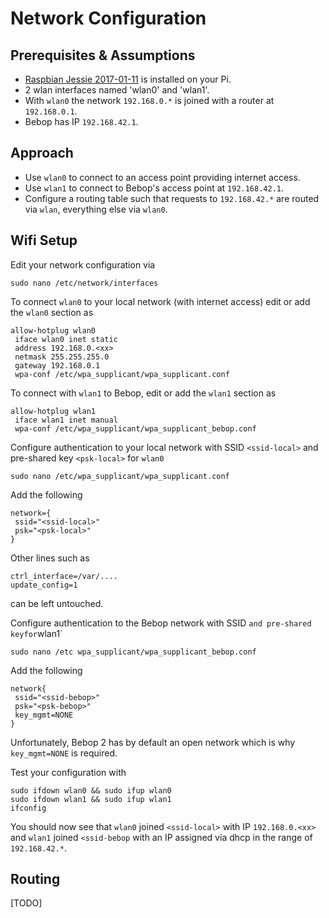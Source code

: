 # Network Configuration

## Prerequisites & Assumptions

* [Raspbian Jessie 2017-01-11](https://www.raspberrypi.org/downloads/raspbian/) is installed on your Pi.
* 2 wlan interfaces named 'wlan0' and 'wlan1'.
* With `wlan0` the network `192.168.0.*` is joined with a router at `192.168.0.1`.
* Bebop has IP `192.168.42.1`.

## Approach

* Use `wlan0` to connect to an access point providing internet access.
* Use `wlan1` to connect to Bebop's access point at `192.168.42.1`.
* Configure a routing table such that requests to `192.168.42.*` are routed via `wlan`, everything else via `wlan0`.

## Wifi Setup

Edit your network configuration via
```
sudo nano /etc/network/interfaces
```

To connect `wlan0` to your local network (with internet access) edit or add the `wlan0` section as
```
allow-hotplug wlan0
 iface wlan0 inet static
 address 192.168.0.<xx>
 netmask 255.255.255.0
 gateway 192.168.0.1
 wpa-conf /etc/wpa_supplicant/wpa_supplicant.conf
```

To connect with `wlan1` to Bebop, edit or add the `wlan1` section as
```
allow-hotplug wlan1
 iface wlan1 inet manual
 wpa-conf /etc/wpa_supplicant/wpa_supplicant_bebop.conf
```

Configure authentication to your local network with SSID `<ssid-local>` and pre-shared key `<psk-local>` for `wlan0`
```
sudo nano /etc/wpa_supplicant/wpa_supplicant.conf
```
Add the following
```
network={
 ssid="<ssid-local>"
 psk="<psk-local>"
}
```
Other lines such as
```
ctrl_interface=/var/....
update_config=1
```
can be left untouched.

Configure authentication to the Bebop network with SSID <ssid-bebop>` and pre-shared key `<psk-bebop>` for `wlan1`
```
sudo nano /etc wpa_supplicant/wpa_supplicant_bebop.conf
```
Add the following
```
network{
 ssid="<ssid-bebop>"
 psk="<psk-bebop>"
 key_mgmt=NONE
}
```
Unfortunately, Bebop 2 has by default an open network which is why `key_mgmt=NONE` is required.

Test your configuration with
```
sudo ifdown wlan0 && sudo ifup wlan0
sudo ifdown wlan1 && sudo ifup wlan1
ifconfig
```

You should now see that `wlan0` joined `<ssid-local>` with IP `192.168.0.<xx>` and `wlan1` joined `<ssid-bebop` with an IP assigned via dhcp in the range of `192.168.42.*`.

## Routing

[TODO]
